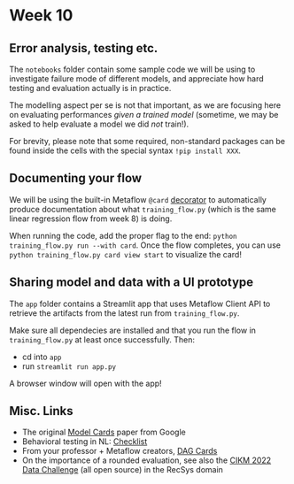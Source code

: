 # Week 10

## Error analysis, testing etc.

The `notebooks` folder contain some sample code we will be using to investigate failure mode of different models, and appreciate how hard testing and evaluation actually is in practice.

The modelling aspect per se is not that important, as we are focusing here on evaluating performances _given a trained model_ (sometime, we may be asked to help evaluate a model we did _not_ train!). 

For brevity, please note that some required, non-standard packages can be found inside the cells with the special syntax `!pip install XXX`.

## Documenting your flow

We will be using the built-in Metaflow `@card` [decorator](https://docs.metaflow.org/metaflow/visualizing-results/effortless-task-inspection-with-default-cards) to automatically produce documentation about what `training_flow.py` (which is the same linear regression flow from week 8) is doing.

When running the code, add the proper flag to the end: `python training_flow.py run --with card`. Once the flow completes, you can use `python training_flow.py card view start` to visualize the card!

## Sharing model and data with a UI prototype

The `app` folder contains a Streamlit app that uses Metaflow Client API to retrieve the artifacts from the latest run from `training_flow.py`.

Make sure all dependecies are installed and that you run the flow in `training_flow.py` at least once successfully. Then:

* cd into `app`
* run `streamlit run app.py`

A browser window will open with the app!

## Misc. Links

* The original [Model Cards](https://arxiv.org/pdf/1810.03993.pdf) paper from Google
* Behavioral testing in NL: [Checklist](https://www.microsoft.com/en-us/research/publication/beyond-accuracy-behavioral-testing-of-nlp-models-with-checklist/)
* From your professor + Metaflow creators, [DAG Cards](https://arxiv.org/abs/2110.13601)
* On the importance of a rounded evaluation, see also the [CIKM 2022 Data Challenge](https://github.com/RecList/evalRS-CIKM-2022) (all open source) in the RecSys domain